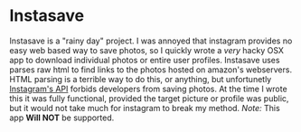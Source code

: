 Instasave
=========

Instasave is a "rainy day" project. I was annoyed that instagram provides no easy web based way to save photos, so I quickly wrote a *very* hacky OSX app to download individual photos or entire user profiles. Instasave uses parses raw html to find links to the photos hosted on amazon's webservers. HTML parsing is a terrible way to do this, or anything, but unfortunetly [Instagram's API](http://instagram.com/developer/) forbids developers from saving photos. At the time I wrote this it was fully functional, provided the target picture or profile was public, but it would not take much for instagram to break my method. *Note:* This app **Will NOT** be supported.


